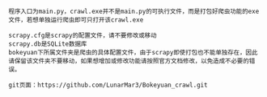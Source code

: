     程序入口为main.py，crawl.exe并不是main.py的可执行文件，而是打包好爬虫功能的exe文件，若想单独运行爬虫即可只打开该crawl.exe

    scrapy.cfg是scrapy的配置文件，请不要修改或移动
    scrapy.db是SQLite数据库
    bokeyuan下所属文件夹是爬虫的具体配置文件，由于scrapy即使打包也不能单独存在，因此请保留该文件夹不要移动，如果想增加或修改功能请按照官方文档修改，以免造成不必要的错误。

    git页面：https://github.com/LunarMar3/Bokeyuan_crawl.git